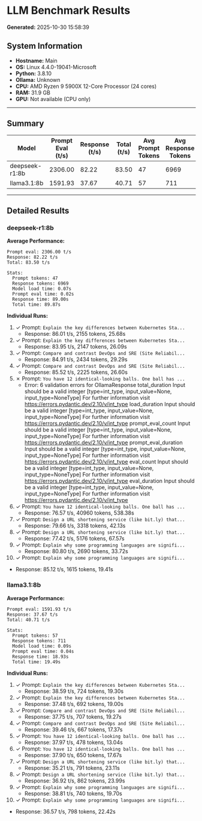 # LLM Benchmark Results

**Generated:** 2025-10-30 15:58:39

## System Information

- **Hostname:** Main
- **OS:** Linux 4.4.0-19041-Microsoft
- **Python:** 3.8.10
- **Ollama:** Unknown
- **CPU:** AMD Ryzen 9 5900X 12-Core Processor (24 cores)
- **RAM:** 31.9 GB
- **GPU:** Not available (CPU only)

---

## Summary

| Model | Prompt Eval (t/s) | Response (t/s) | Total (t/s) | Avg Prompt Tokens | Avg Response Tokens |
|-------|-------------------|----------------|-------------|-------------------|---------------------|
| deepseek-r1:8b | 2306.00 | 82.22 | 83.50 | 47 | 6969 |
| llama3.1:8b | 1591.93 | 37.67 | 40.71 | 57 | 711 |

---

## Detailed Results

### deepseek-r1:8b

**Average Performance:**

```
Prompt eval: 2306.00 t/s
Response: 82.22 t/s
Total: 83.50 t/s

Stats:
  Prompt tokens: 47
  Response tokens: 6969
  Model load time: 0.07s
  Prompt eval time: 0.02s
  Response time: 89.00s
  Total time: 89.87s
```

**Individual Runs:**

1. ✓ Prompt: `Explain the key differences between Kubernetes Sta...`
   - Response: 86.01 t/s, 2155 tokens, 25.68s
2. ✓ Prompt: `Explain the key differences between Kubernetes Sta...`
   - Response: 83.95 t/s, 2147 tokens, 26.09s
3. ✓ Prompt: `Compare and contrast DevOps and SRE (Site Reliabil...`
   - Response: 84.91 t/s, 2434 tokens, 29.29s
4. ✓ Prompt: `Compare and contrast DevOps and SRE (Site Reliabil...`
   - Response: 85.52 t/s, 2225 tokens, 26.60s
5. ✗ Prompt: `You have 12 identical-looking balls. One ball has ...`
   - Error: 6 validation errors for OllamaResponse
total_duration
  Input should be a valid integer [type=int_type, input_value=None, input_type=NoneType]
    For further information visit https://errors.pydantic.dev/2.10/v/int_type
load_duration
  Input should be a valid integer [type=int_type, input_value=None, input_type=NoneType]
    For further information visit https://errors.pydantic.dev/2.10/v/int_type
prompt_eval_count
  Input should be a valid integer [type=int_type, input_value=None, input_type=NoneType]
    For further information visit https://errors.pydantic.dev/2.10/v/int_type
prompt_eval_duration
  Input should be a valid integer [type=int_type, input_value=None, input_type=NoneType]
    For further information visit https://errors.pydantic.dev/2.10/v/int_type
eval_count
  Input should be a valid integer [type=int_type, input_value=None, input_type=NoneType]
    For further information visit https://errors.pydantic.dev/2.10/v/int_type
eval_duration
  Input should be a valid integer [type=int_type, input_value=None, input_type=NoneType]
    For further information visit https://errors.pydantic.dev/2.10/v/int_type
6. ✓ Prompt: `You have 12 identical-looking balls. One ball has ...`
   - Response: 76.57 t/s, 40960 tokens, 538.38s
7. ✓ Prompt: `Design a URL shortening service (like bit.ly) that...`
   - Response: 79.66 t/s, 3318 tokens, 42.13s
8. ✓ Prompt: `Design a URL shortening service (like bit.ly) that...`
   - Response: 77.42 t/s, 5176 tokens, 67.57s
9. ✓ Prompt: `Explain why some programming languages are signifi...`
   - Response: 80.80 t/s, 2690 tokens, 33.72s
10. ✓ Prompt: `Explain why some programming languages are signifi...`
   - Response: 85.12 t/s, 1615 tokens, 19.41s

### llama3.1:8b

**Average Performance:**

```
Prompt eval: 1591.93 t/s
Response: 37.67 t/s
Total: 40.71 t/s

Stats:
  Prompt tokens: 57
  Response tokens: 711
  Model load time: 0.09s
  Prompt eval time: 0.04s
  Response time: 18.93s
  Total time: 19.49s
```

**Individual Runs:**

1. ✓ Prompt: `Explain the key differences between Kubernetes Sta...`
   - Response: 38.59 t/s, 724 tokens, 19.30s
2. ✓ Prompt: `Explain the key differences between Kubernetes Sta...`
   - Response: 37.48 t/s, 692 tokens, 19.00s
3. ✓ Prompt: `Compare and contrast DevOps and SRE (Site Reliabil...`
   - Response: 37.75 t/s, 707 tokens, 19.27s
4. ✓ Prompt: `Compare and contrast DevOps and SRE (Site Reliabil...`
   - Response: 39.46 t/s, 667 tokens, 17.37s
5. ✓ Prompt: `You have 12 identical-looking balls. One ball has ...`
   - Response: 37.97 t/s, 478 tokens, 13.04s
6. ✓ Prompt: `You have 12 identical-looking balls. One ball has ...`
   - Response: 37.90 t/s, 650 tokens, 17.67s
7. ✓ Prompt: `Design a URL shortening service (like bit.ly) that...`
   - Response: 35.21 t/s, 791 tokens, 23.11s
8. ✓ Prompt: `Design a URL shortening service (like bit.ly) that...`
   - Response: 36.92 t/s, 862 tokens, 23.99s
9. ✓ Prompt: `Explain why some programming languages are signifi...`
   - Response: 38.81 t/s, 740 tokens, 19.70s
10. ✓ Prompt: `Explain why some programming languages are signifi...`
   - Response: 36.57 t/s, 798 tokens, 22.42s

